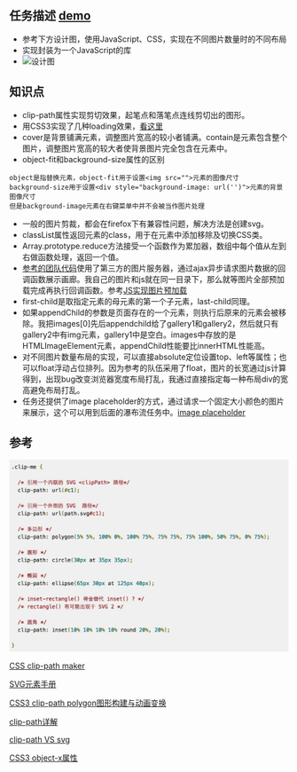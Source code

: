 ## 任务描述 [demo](https://kad0108.github.io/IFE/2016/task43)

* 参考下方设计图，使用JavaScript、CSS，实现在不同图片数量时的不同布局
* 实现封装为一个JavaScript的库
* ![设计图](http://7xrp04.com1.z0.glb.clouddn.com/task_3_43_1.png)

## 知识点

* clip-path属性实现剪切效果，起笔点和落笔点连线剪切出的图形。
* 用CSS3实现了几种loading效果，[看这里](https://github.com/kad0108/Html5/tree/gh-pages/loading)
* cover是背景铺满元素，调整图片宽高的较小者铺满。contain是元素包含整个图片，调整图片宽高的较大者使背景图片完全包含在元素中。
* object-fit和background-size属性的区别

```
object是指替换元素，object-fit用于设置<img src="">元素的图像尺寸
background-size用于设置<div style="background-image: url('')">元素的背景图像尺寸
但是background-image元素在右键菜单中并不会被当作图片处理
```

* 一般的图片剪裁，都会在firefox下有兼容性问题，解决方法是创建svg。
* classList属性返回元素的class，用于在元素中添加移除及切换CSS类。
* Array.prototype.reduce方法接受一个函数作为累加器，数组中每个值从左到右做函数处理，返回一个值。
* [参考的团队代码](https://github.com/kad0108/gallery)使用了第三方的图片服务器，通过ajax异步请求图片数据的回调函数展示画廊。我自己的图片和js就在同一目录下，那么就等图片全部预加载完成再执行回调函数。参考[JS实现图片预加载](http://www.cnblogs.com/mz121star/archive/2012/11/01/javascript_preloadimages.html)
* first-child是取指定元素的母元素的第一个子元素，last-child同理。
* 如果appendChild的参数是页面存在的一个元素，则执行后原来的元素会被移除。我把images[0]先后appendchild给了gallery1和gallery2，然后就只有gallery2中有img元素，gallery1中是空白。images中存放的是HTMLImageElement元素，appendChild性能要比innerHTML性能高。
* 对不同图片数量布局的实现，可以直接absolute定位设置top、left等属性；也可以float浮动占位排列。因为参考的队伍采用了float，图片的长宽通过js计算得到，出现bug改变浏览器宽度布局打乱，我通过直接指定每一种布局div的宽高避免布局打乱。
* 任务还提供了image placeholder的方式，通过请求一个固定大小颜色的图片来展示，这个可以用到后面的瀑布流任务中。[image placeholder](https://placehold.it/)

## 参考

![clip-path属性介绍](clip-path.png)

[CSS clip-path maker](http://bennettfeely.com/clippy/)

[SVG元素手册](http://www.runoob.com/svg/svg-reference.html)

[CSS3 clip-path polygon图形构建与动画变换](http://www.zhangxinxu.com/wordpress/2015/03/css3-clip-path-polygon-shape-transition-animation/)

[clip-path详解](http://www.tuicool.com/articles/E3IRbmJ)

[clip-path VS svg](http://www.w3cplus.com/css3/creating-responsive-shapes-with-clip-path.html)

[CSS3 object-x属性](http://www.zhangxinxu.com/wordpress/2015/03/css3-object-position-object-fit/comment-page-1/)



